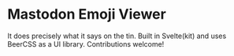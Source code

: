 # Mastodon Emoji Viewer

It does precisely what it says on the tin. Built in Svelte(kit) and uses BeerCSS as a UI library.
Contributions welcome!
